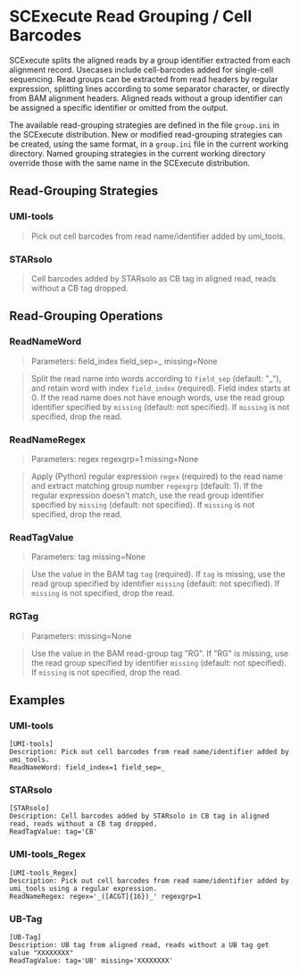 # SCExecute Read Grouping / Cell Barcodes

SCExecute splits the aligned reads by a group identifier extracted from each alignment record. Usecases
include cell-barcodes added for single-cell sequencing. Read groups can
be extracted from read headers by regular expression, splitting lines
according to some separator character, or directly from BAM alignment
headers. Aligned reads without a group identifier can be assigned a
specific identifier or omitted from the output.

The available read-grouping strategies are defined in the file
`group.ini` in the SCExecute distribution. New or modified
read-grouping strategies can be created, using the same format, in
a `group.ini` file in the current working directory. Named grouping
strategies in the current working directory override those with the
same name in the SCExecute distribution.

## Read-Grouping Strategies

### UMI-tools
> Pick out cell barcodes from read name/identifier added by umi_tools.

### STARsolo
> Cell barcodes added by STARsolo as CB tag in aligned read, reads without a CB tag dropped.

## Read-Grouping Operations

### ReadNameWord
> Parameters: field_index field_sep=_ missing=None

> Split the read name into words according to `field_sep` (default: "_"), and retain word with index `field_index` (required). Field index starts at 0. If the read name does not have enough words, use the read group identifier specified by `missing` (default: not specified). If `missing` is not specified, drop the read.

### ReadNameRegex
> Parameters: regex regexgrp=1 missing=None

> Apply (Python) regular expression `regex` (required) to the read name and extract matching group number `regexgrp` (default: 1). If the regular expression doesn't match, use the read group identifier specified by `missing` (default: not specified). If `missing` is not specified, drop the read.

### ReadTagValue
> Parameters: tag missing=None

> Use the value in the BAM tag `tag` (required). If `tag` is missing, use the read group specified by identifier `missing` (default: not specified). If `missing` is not specified, drop the read. 

### RGTag
> Parameters: missing=None

> Use the value in the BAM read-group tag "RG". If "RG" is missing, use the read group specified by identifier `missing` (default: not specified). If `missing` is not specified, drop the read. 

## Examples

### UMI-tools

```
[UMI-tools]
Description: Pick out cell barcodes from read name/identifier added by umi_tools.
ReadNameWord: field_index=1 field_sep=_
```

### STARsolo
```
[STARsolo]
Description: Cell barcodes added by STARsolo in CB tag in aligned read, reads without a CB tag dropped.
ReadTagValue: tag='CB'
```

### UMI-tools_Regex
```
[UMI-tools_Regex]
Description: Pick out cell barcodes from read name/identifier added by umi_tools using a regular expression.
ReadNameRegex: regex='_([ACGT]{16})_' regexgrp=1
```

### UB-Tag
```
[UB-Tag]
Description: UB tag from aligned read, reads without a UB tag get value "XXXXXXXX"
ReadTagValue: tag='UB' missing='XXXXXXXX'
```

